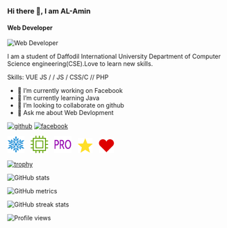 ### Hi there 👋, I am AL-Amin
#### Web Developer
![Web Developer](https://arturssmirnovs.github.io/github-profile-readme-generator/images/banner.png)

I am a student of Daffodil International University Department of Computer Science engineering(CSE).Love to learn new skills.

Skills: VUE JS / / JS /  CSS/C // PHP

- 🔭 I’m currently working on Facebook 
- 🌱 I’m currently learning Java 
- 👯 I’m looking to collaborate on github 
- 💬 Ask me about Web Devlopment 


[<img src='https://cdn.jsdelivr.net/npm/simple-icons@3.0.1/icons/github.svg' alt='github' height='40'>](https://github.com/Alaminsoron)  [<img src='https://cdn.jsdelivr.net/npm/simple-icons@3.0.1/icons/facebook.svg' alt='facebook' height='40'>](https://www.facebook.com/md.soron.3760)  

<a href='https://archiveprogram.github.com/'><img src='https://raw.githubusercontent.com/acervenky/animated-github-badges/master/assets/acbadge.gif' width='40' height='40'></a> <a href='https://docs.github.com/en/developers'><img src='https://raw.githubusercontent.com/acervenky/animated-github-badges/master/assets/devbadge.gif' width='40' height='40'></a> <a href='https://github.com/pricing'><img src='https://raw.githubusercontent.com/acervenky/animated-github-badges/master/assets/pro.gif' width='40' height='40'></a> <a href='https://stars.github.com/'><img src='https://raw.githubusercontent.com/acervenky/animated-github-badges/master/assets/starbadge.gif' width='35' height='35'></a> <a href='https://docs.github.com/en/github/supporting-the-open-source-community-with-github-sponsors'><img src='https://raw.githubusercontent.com/acervenky/animated-github-badges/master/assets/sponsorbadge.gif' width='35' height='35'></a> 

[![trophy](https://github-profile-trophy.vercel.app/?username=Alaminsoron)](https://github.com/ryo-ma/github-profile-trophy)

![GitHub stats](https://github-readme-stats.vercel.app/api?username=Alaminsoron&show_icons=true)  

![GitHub metrics](https://metrics.lecoq.io/Alaminsoron)  

![GitHub streak stats](https://streak-stats.demolab.com/?user=Alaminsoron)  

![Profile views](https://gpvc.arturio.dev/Alaminsoron)  
